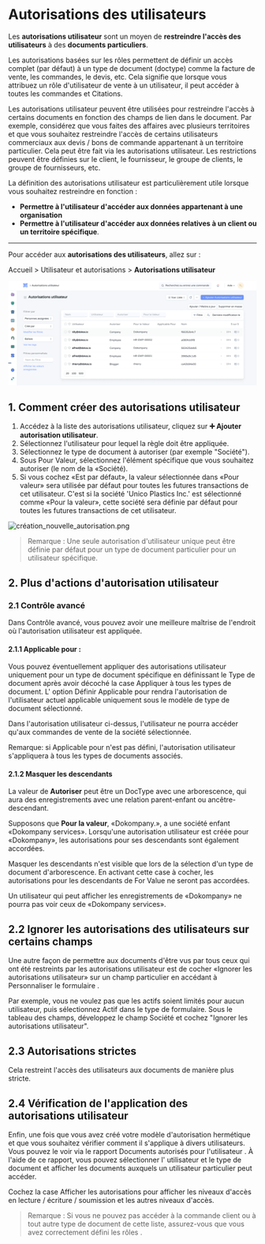 # Autorisations des utilisateurs
Les **autorisations utilisateur** sont un moyen de **restreindre l'accès des utilisateurs** à des **documents particuliers**.

Les autorisations basées sur les rôles permettent de définir un accès complet (par défaut) à un type de document (doctype) comme la facture de vente, les commandes, le devis, etc. Cela signifie que lorsque vous attribuez un rôle d'utilisateur de vente à un utilisateur, il peut accéder à toutes les commandes et Citations.

Les autorisations utilisateur peuvent être utilisées pour restreindre l'accès à certains documents en fonction des champs de lien dans le document. Par exemple, considérez que vous faites des affaires avec plusieurs territoires et que vous souhaitez restreindre l'accès de certains utilisateurs commerciaux aux devis / bons de commande appartenant à un territoire particulier. Cela peut être fait via les autorisations utilisateur. Les restrictions peuvent être définies sur le client, le fournisseur, le groupe de clients, le groupe de fournisseurs, etc.

La définition des autorisations utilisateur est particulièrement utile lorsque vous souhaitez restreindre en fonction :

- **Permettre à l'utilisateur d'accéder aux données appartenant à une organisation**
- **Permettre à l'utilisateur d'accéder aux données relatives à un client ou un territoire spécifique**.

---

Pour accéder aux **autorisations des utilisateurs**, allez sur :

Accueil > Utilisateur et autorisations > **Autorisations utilisateur**

![autorisation_utilisateurs.png](/content/setup/user-permissions/autorisation_utilisateurs.png)

## 1. Comment créer des autorisations utilisateur 

1. Accédez à la liste des autorisations utilisateur, cliquez sur **:heavy_plus_sign: Ajouter autorisation utilisateur**.
2. Sélectionnez l'utilisateur pour lequel la règle doit être appliquée.
3. Sélectionnez le type de document à autoriser (par exemple "Société").
4. Sous Pour Valeur, sélectionnez l'élément spécifique que vous souhaitez autoriser (le nom de la «Société).
5. Si vous cochez «Est par défaut», la valeur sélectionnée dans «Pour valeur» sera utilisée par défaut pour toutes les futures transactions de cet utilisateur. C'est si la société 'Unico Plastics Inc.' est sélectionné comme «Pour la valeur», cette société sera définie par défaut pour toutes les futures transactions de cet utilisateur.

![création_nouvelle_autorisation.png](/content/setup/user-permissions/création_nouvelle_autorisation.png)

> Remarque : Une seule autorisation d'utilisateur unique peut être définie par défaut pour un type de document particulier pour un utilisateur spécifique.

## 2. Plus d'actions d'autorisation utilisateur
### 2.1 Contrôle avancé

Dans Contrôle avancé, vous pouvez avoir une meilleure maîtrise de l'endroit où l'autorisation utilisateur est appliquée.

#### 2.1.1 Applicable pour :

Vous pouvez éventuellement appliquer des autorisations utilisateur uniquement pour un type de document spécifique en définissant le Type de document après avoir décoché la case Appliquer à tous les types de document. L' option Définir Applicable pour rendra l'autorisation de l'utilisateur actuel applicable uniquement sous le modèle de type de document sélectionné.

Dans l'autorisation utilisateur ci-dessus, l'utilisateur ne pourra accéder qu'aux commandes de vente de la société sélectionnée.

Remarque: si Applicable pour n'est pas défini, l'autorisation utilisateur s'appliquera à tous les types de documents associés.

#### 2.1.2 Masquer les descendants

La valeur de **Autoriser** peut être un DocType avec une arborescence, qui aura des enregistrements avec une relation parent-enfant ou ancêtre-descendant.

Supposons que **Pour la valeur**, «Dokompany.», a une société enfant «Dokompany services». Lorsqu'une autorisation utilisateur est créée pour «Dokompany», les autorisations pour ses descendants sont également accordées.

Masquer les descendants n'est visible que lors de la sélection d'un type de document d'arborescence. En activant cette case à cocher, les autorisations pour les descendants de For Value ne seront pas accordées.

Un utilisateur qui peut afficher les enregistrements de «Dokompany» ne pourra pas voir ceux de «Dokompany services».

## 2.2 Ignorer les autorisations des utilisateurs sur certains champs

Une autre façon de permettre aux documents d'être vus par tous ceux qui ont été restreints par les autorisations utilisateur est de cocher «Ignorer les autorisations utilisateur» sur un champ particulier en accédant à Personnaliser le formulaire .

Par exemple, vous ne voulez pas que les actifs soient limités pour aucun utilisateur, puis sélectionnez Actif dans le type de formulaire. Sous le tableau des champs, développez le champ Société et cochez "Ignorer les autorisations utilisateur".

## 2.3 Autorisations strictes
Cela restreint l'accès des utilisateurs aux documents de manière plus stricte.

## 2.4 Vérification de l'application des autorisations utilisateur

Enfin, une fois que vous avez créé votre modèle d'autorisation hermétique et que vous souhaitez vérifier comment il s'applique à divers utilisateurs. Vous pouvez le voir via le rapport Documents autorisés pour l'utilisateur . À l'aide de ce rapport, vous pouvez sélectionner l' utilisateur et le type de document et afficher les documents auxquels un utilisateur particulier peut accéder.

Cochez la case Afficher les autorisations pour afficher les niveaux d'accès en lecture / écriture / soumission et les autres niveaux d'accès.

> Remarque : Si vous ne pouvez pas accéder à la commande client ou à tout autre type de document de cette liste, assurez-vous que vous avez correctement défini les rôles .






